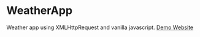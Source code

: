 # WeatherApp
Weather app using XMLHttpRequest and vanilla javascript. <a href="https://basicweatherapp.jazcodeit.ca" target="_blank">Demo Website</a>
